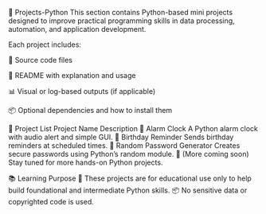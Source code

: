 🐍 Projects-Python
This section contains Python-based mini projects designed to improve practical programming skills in data processing, automation, and application development.

Each project includes:

📁 Source code files

📄 README with explanation and usage

📊 Visual or log-based outputs (if applicable)

📦 Optional dependencies and how to install them

📌 Project List
Project Name	Description
🔔 Alarm Clock	A Python alarm clock with audio alert and simple GUI.
🎂 Birthday Reminder	Sends birthday reminders at scheduled times.
🔐 Random Password Generator	Creates secure passwords using Python’s random module.
🧠 (More coming soon)	Stay tuned for more hands-on Python projects.

📚 Learning Purpose
🧪 These projects are for educational use only to help build foundational and intermediate Python skills.
📦 No sensitive data or copyrighted code is used.
